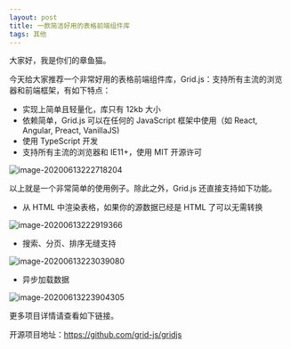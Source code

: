 ```yaml
---
layout: post
title: 一款简洁好用的表格前端组件库
tags: 其他
---
```


大家好，我是你们的章鱼猫。

今天给大家推荐一个非常好用的表格前端组件库，Grid.js：支持所有主流的浏览器和前端框架，有如下特点：

- 实现上简单且轻量化，库只有 12kb 大小
- 依赖简单，Grid.js 可以在任何的 JavaScript 框架中使用（如 React, Angular, Preact, VanillaJS)
- 使用 TypeScript 开发
- 支持所有主流的浏览器和 IE11+，使用 MIT 开源许可

![image-20200613222718204](https://7465-test-3c9b5e-1-1301419220.tcb.qcloud.la/mac_github_images/compress_image-20200613222718204.png)

以上就是一个非常简单的使用例子。除此之外，Grid.js 还直接支持如下功能。

* 从 HTML 中渲染表格，如果你的源数据已经是 HTML 了可以无需转换

![image-20200613222919366](https://7465-test-3c9b5e-1-1301419220.tcb.qcloud.la/mac_github_images/compress_image-20200613222919366.png)

* 搜索、分页、排序无缝支持

![image-20200613223039080](https://7465-test-3c9b5e-1-1301419220.tcb.qcloud.la/mac_github_images/compress_image-20200613223039080.png)

* 异步加载数据

![image-20200613223904305](https://7465-test-3c9b5e-1-1301419220.tcb.qcloud.la/mac_github_images/compress_image-20200613223904305.png)

更多项目详情请查看如下链接。

开源项目地址：https://github.com/grid-js/gridjs


